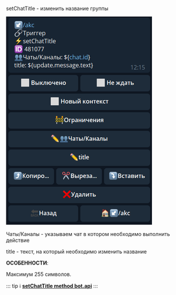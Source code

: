 
setChatTitle - изменить название группы

![](./1.png)

Чаты/Каналы - указываем чат в котором необходимо выполнить действие

title - текст, на который необходимо изменить название



**ОСОБЕННОСТИ**:

Максимум 255 символов.


::: tip ℹ️
[**setChatTitle method bot.api**](https://core.telegram.org/bots/api#setchattitle)
:::






